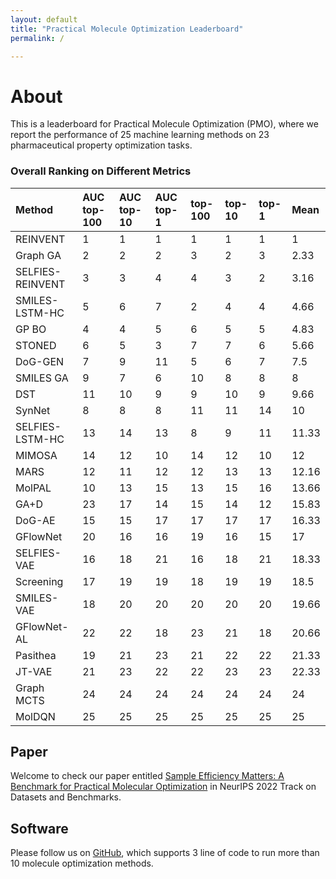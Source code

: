 ```yaml
---
layout: default
title: "Practical Molecule Optimization Leaderboard"
permalink: /

---
```


# About

This is a leaderboard for Practical Molecule Optimization (PMO), where we report the performance of 25 machine learning methods on 23 pharmaceutical property optimization tasks. 


### Overall Ranking on Different Metrics


| Method | AUC top-100 | AUC top-10 | AUC top-1 | top-100 | top-10 | top-1 | Mean | 
| :--- | :------------- | :--- | :--- | :--- | :--- | :--- | :--- |
| REINVENT | 1 | 1 | 1 | 1 | 1 | 1 | 1 |
| Graph GA | 2 | 2 | 2 | 3 | 2 | 3 | 2.33 |
| SELFIES-REINVENT | 3 | 3 | 4 | 4 | 3 | 2 | 3.16 |
| SMILES-LSTM-HC | 5 | 6 | 7 | 2 | 4 | 4 | 4.66 |
| GP BO | 4 | 4 | 5 | 6 | 5 | 5 | 4.83 |
| STONED | 6 | 5 | 3 | 7 | 7 | 6 | 5.66 |
| DoG-GEN | 7 | 9 | 11 | 5 | 6 | 7 | 7.5 |
| SMILES GA | 9 | 7 | 6 | 10 | 8 | 8 | 8 |
| DST | 11 | 10 | 9 | 9 | 10 | 9 | 9.66 |
| SynNet | 8 | 8 | 8 | 11 | 11 | 14 | 10 |
| SELFIES-LSTM-HC | 13 | 14 | 13 | 8 | 9 | 11 | 11.33 |
| MIMOSA | 14 | 12 | 10 | 14 | 12 | 10 | 12 |
| MARS | 12 | 11 | 12 | 12 | 13 | 13 | 12.16 |
| MolPAL | 10 | 13 | 15 | 13 | 15 | 16 | 13.66 |
| GA+D | 23 | 17 | 14 | 15 | 14 | 12 | 15.83 |
| DoG-AE | 15 | 15 | 17 | 17 | 17 | 17 | 16.33 
| GFlowNet | 20 | 16 | 16 | 19 | 16 | 15 | 17 |
| SELFIES-VAE | 16 | 18 | 21 | 16 | 18 | 21 | 18.33 |
| Screening | 17 | 19 | 19 | 18 | 19 | 19 | 18.5 |
| SMILES-VAE | 18 | 20 | 20 | 20 | 20 | 20 | 19.66 |
| GFlowNet-AL | 22 | 22 | 18 | 23 | 21 | 18 | 20.66 |
| Pasithea | 19 | 21 | 23 | 21 | 22 | 22 | 21.33 |
| JT-VAE | 21 | 23 | 22 | 22 | 23 | 23 | 22.33 |
| Graph MCTS | 24 | 24 | 24 | 24 | 24 | 24 | 24 |
| MolDQN | 25 | 25 | 25 | 25 | 25 | 25 | 25 |


## Paper

Welcome to check our paper entitled [Sample Efficiency Matters: A Benchmark for Practical Molecular Optimization](https://openreview.net/forum?id=yCZRdI0Y7G) in NeurIPS 2022 Track on Datasets and Benchmarks. 


## Software

Please follow us on [GitHub](https://github.com/wenhao-gao/mol-opt), which supports 3 line of code to run more than 10 molecule optimization methods. 


